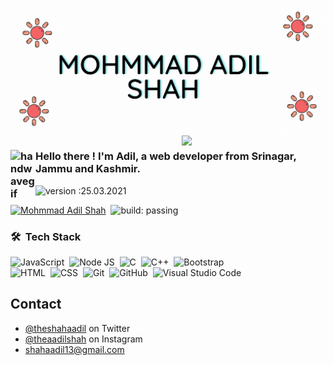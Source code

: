 ![BannerGIF](https://github.com/mohammad-adil/mohammad-adil/blob/main/Mohmmad%20Adil%20Shah.gif)
  <img align='right' src="https://media.giphy.com/media/M9gbBd9nbDrOTu1Mqx/giphy.gif" width="230">
  
### <img alt="handwavegif" src="https://user-images.githubusercontent.com/39513876/112366216-8cfe7400-8cfe-11eb-8116-7d3dbae20e97.gif" width='40' align="left"/> Hello there ! I'm Adil, a web developer from Srinagar, Jammu and Kashmir.
![version :25.03.2021](https://img.shields.io/badge/version-25.03.2021-informational) &nbsp;

[![Mohmmad Adil Shah](https://img.shields.io/github/followers/AbhishekSinghDhadwal?label=follow&style=social)](https://github.com/mohammad-adil)&nbsp;
![build: passing](https://img.shields.io/badge/build-passing-success)
  


### 🛠 &nbsp;Tech Stack


![JavaScript](https://img.shields.io/badge/-JavaScript-05122A?style=flat&logo=javascript)&nbsp;
![Node JS](https://img.shields.io/badge/Node%20JS-Node%20Js-brightgreen)&nbsp;
![C](https://img.shields.io/badge/-C-05122A?style=flat&logo=C&logoColor=A8B9CC)&nbsp;
![C++](https://img.shields.io/badge/-C++-05122A?style=flat&logo=C%2B%2B&logoColor=00599C)&nbsp;
![Bootstrap](https://img.shields.io/badge/-Bootstrap-05122A?style=flat&logo=bootstrap&logoColor=563D7C)\
![HTML](https://img.shields.io/badge/-HTML-05122A?style=flat&logo=HTML5)&nbsp;
![CSS](https://img.shields.io/badge/-CSS-05122A?style=flat&logo=CSS3&logoColor=1572B6)&nbsp;
![Git](https://img.shields.io/badge/-Git-05122A?style=flat&logo=git)&nbsp;
![GitHub](https://img.shields.io/badge/-GitHub-05122A?style=flat&logo=github)&nbsp;
![Visual Studio Code](https://img.shields.io/badge/-Visual%20Studio%20Code-05122A?style=flat&logo=visual-studio-code&logoColor=007ACC)&nbsp;

## Contact
- [@theshahaadil](https://twitter.com/theshahaadil) on Twitter
- [@theaadilshah](https://twitter.com/theaadilshah) on Instagram
 -  shahaadil13@gmail.com
